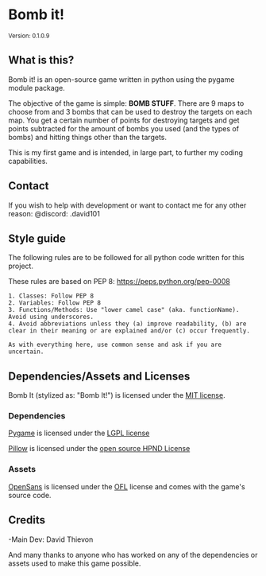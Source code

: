 # Bomb it!
<sub>Version: 0.1.0.9</sub>

## What is this?
Bomb it! is an open-source game written in python using the pygame module package.

The objective of the game is simple: **BOMB STUFF**.
There are 9 maps to choose from and 3 bombs that can be used to destroy the targets on each map. You get a certain number of points for destroying targets and get points subtracted for the amount of bombs you used (and the types of bombs) and hitting things other than the targets.

This is my first game and is intended, in large part, to further my coding capabilities.

## Contact

If you wish to help with development or want to contact me for any other reason:
@discord: .david101

## Style guide
The following rules are to be followed for all python code written for this project.

These rules are based on PEP 8: https://peps.python.org/pep-0008

    1. Classes: Follow PEP 8
    2. Variables: Follow PEP 8
    3. Functions/Methods: Use "lower camel case" (aka. functionName). Avoid using underscores.
    4. Avoid abbreviations unless they (a) improve readability, (b) are clear in their meaning or are explained and/or (c) occur frequently.

    As with everything here, use common sense and ask if you are uncertain.

## Dependencies/Assets and Licenses

Bomb It (stylized as: "Bomb It!") is licensed under the [MIT license](LICENSES/LICENSE_BOMB_IT.txt).

### Dependencies

[Pygame](https://www.pygame.org/news) is licensed under the [LGPL license](LICENSES/LICENSE_PYGAME.txt)

[Pillow](https://pillow.readthedocs.io/en/stable/index.html) is licensed under the [open source HPND License](LICENSES/LICENSE_PILLOW.txt)

### Assets

[OpenSans](https://github.com/googlefonts/opensans) is licensed under the [OFL](LICENSES/LICENSE_OPENSANS.txt) license and comes with the game's source code.

## Credits

-Main Dev: David Thievon

And many thanks to anyone who has worked on any of the dependencies or assets used to make this game possible.
